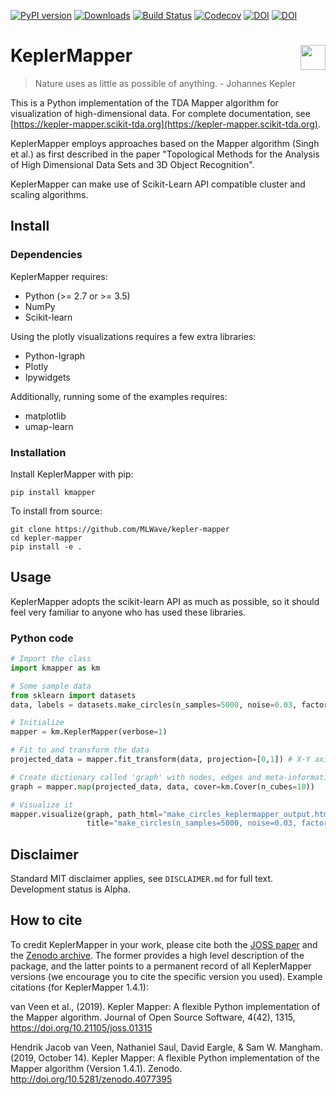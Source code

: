 [![PyPI version](https://badge.fury.io/py/kmapper.svg)](https://badge.fury.io/py/kmapper)
[![Downloads](https://pypip.in/download/kmapper/badge.svg)](https://pypi.python.org/pypi/kmapper/)
[![Build Status](https://travis-ci.org/scikit-tda/kepler-mapper.svg?branch=master)](https://travis-ci.org/scikit-tda/kepler-mapper)
[![Codecov](https://codecov.io/gh/scikit-tda/kepler-mapper/branch/master/graph/badge.svg)](https://codecov.io/gh/scikit-tda/kepler-mapper)
[![DOI](https://joss.theoj.org/papers/10.21105/joss.01315/status.svg)](https://doi.org/10.21105/joss.01315)
[![DOI](https://zenodo.org/badge/DOI/10.5281/zenodo.1002377.svg)](https://doi.org/10.5281/zenodo.1002377)

# KeplerMapper <img align="right" width="40" height="40" src="http://i.imgur.com/axOG6GJ.jpg">

> Nature uses as little as possible of anything. - Johannes Kepler

This is a Python implementation of the TDA Mapper algorithm  for visualization of high-dimensional data. For complete documentation, see [https://kepler-mapper.scikit-tda.org](https://kepler-mapper.scikit-tda.org).

KeplerMapper employs approaches based on the Mapper algorithm (Singh et al.) as first described in the paper "Topological Methods for the Analysis of High Dimensional Data Sets and 3D Object Recognition".

KeplerMapper can make use of Scikit-Learn API compatible cluster and scaling algorithms.


## Install

### Dependencies

KeplerMapper requires:

  - Python (>= 2.7 or >= 3.5)
  - NumPy
  - Scikit-learn

Using the plotly visualizations requires a few extra libraries:

  - Python-Igraph
  - Plotly
  - Ipywidgets

Additionally, running some of the examples requires:

  - matplotlib
  - umap-learn


### Installation

Install KeplerMapper with pip:

```
pip install kmapper
```

To install from source:
```
git clone https://github.com/MLWave/kepler-mapper
cd kepler-mapper
pip install -e .
```

## Usage

KeplerMapper adopts the scikit-learn API as much as possible, so it should feel very familiar to anyone who has used these libraries.

### Python code
```python
# Import the class
import kmapper as km

# Some sample data
from sklearn import datasets
data, labels = datasets.make_circles(n_samples=5000, noise=0.03, factor=0.3)

# Initialize
mapper = km.KeplerMapper(verbose=1)

# Fit to and transform the data
projected_data = mapper.fit_transform(data, projection=[0,1]) # X-Y axis

# Create dictionary called 'graph' with nodes, edges and meta-information
graph = mapper.map(projected_data, data, cover=km.Cover(n_cubes=10))

# Visualize it
mapper.visualize(graph, path_html="make_circles_keplermapper_output.html",
                 title="make_circles(n_samples=5000, noise=0.03, factor=0.3)")
```

## Disclaimer

Standard MIT disclaimer applies, see `DISCLAIMER.md` for full text. Development status is Alpha.

## How to cite

To credit KeplerMapper in your work, please cite both the [JOSS paper](https://doi.org/10.21105/joss.01315) and the [Zenodo archive](https://doi.org/10.5281/zenodo.1002377). The former provides a high level description of the package, and the latter points to a permanent record of all KeplerMapper versions (we encourage you to cite the specific version you used). Example citations (for KeplerMapper 1.4.1):

van Veen et al., (2019). Kepler Mapper: A flexible Python implementation of the Mapper algorithm. Journal of Open Source Software, 4(42), 1315, https://doi.org/10.21105/joss.01315

Hendrik Jacob van Veen, Nathaniel Saul, David Eargle, & Sam W. Mangham. (2019, October 14). Kepler Mapper: A flexible Python implementation of the Mapper algorithm (Version 1.4.1). Zenodo. http://doi.org/10.5281/zenodo.4077395
